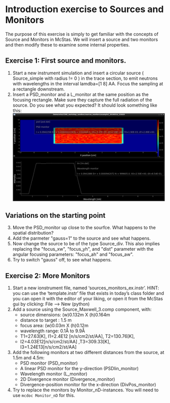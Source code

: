 # Introduction exercise to Sources and Monitors

The purpose of this exercise is simply to get familiar with the concepts of Source and Monitors in McStas.
We will insert a source and two monitors and then modify these to examine some internal properties.

## Exercise 1: First source and monitors.
1. Start a new instrument simulation and insert a circular source ( Source_simple with radius != 0 ) in the trace section, to emit neutrons with wavelengths in the interval lamdba=[1 8] AA. Focus the sampling at a rectangle downstream.
2. Insert a PSD_monitor and a L_monitor at the same position as the focusing rectangle. Make sure they capture the full radiation of the source. Do you see what you expected? It should look something like this:
![First Results mcplot](images/2_sources_and_monitors_1st.png?raw=true "")

## Variations on the starting point
3. Move the PSD_monitor up close to the sourfce. What happens to the spatial distribution?
4. Add the parmeter "gauss=1" to the source and see what happens.
5. Now change the source to be of the type Source_div. This also implies replacing the "focus_xw", "focus_yh", and "dist" parameter with the angular focusing parameters: "focus_ah" and "focus_aw".
6. Try to switch "gauss" off, to see what happens.

## Exercise 2: More Monitors

1. Start a new ionstrument file, named ‘sources_monitors_ex.instr’.
   HINT: you can use the ‘template.instr’ file that exists in today’s class folder and you can open it with the editor of your liking, or open it from the McStas gui by clicking: File —> New (python)
1. Add a source using the Source\_Maxwell\_3.comp component, with:  
    - source dimensions: (w)0.132m X (h)0.164m  
    - distance to target : 1.5 m  
    - focus area: (w)0.03m X (h)0.12m  
    - wavelength range: 0.1Å to 9.9Å  
    - T1=27.63[K], I1=2.4E12 [n/s/cm2/st/AA], T2=130.76[K],  
    - I2=4.03E12[n/s/cm2/st/AA] ,T3=309.33[K], I3=1.24E13[n/s/cm2/st/AA]  
1. Add the following monitors at two different distances from the source, at 1.5m and 4.5m:  
    - PSD monitor (PSD_monitor)  
    - A linear PSD monitor for the y-direction (PSDlin_monitor)  
    - Wavelength monitor (L_monitor)  
    - 2D Divergence monitor (Divergence_monitor)  
    - Divergence-position monitor for the x-direction (DivPos_monitor)  
1. Try to replace the monitors by Monitor_nD-instances. You will need to use `mcdoc Monitor_nD` for this.
